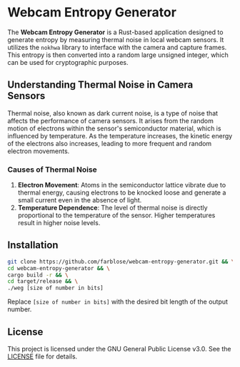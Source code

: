 # Webcam Entropy Generator

The **Webcam Entropy Generator** is a Rust-based application designed to generate entropy by measuring thermal noise in local webcam sensors. It utilizes the `nokhwa` library to interface with the camera and capture frames. This entropy is then converted into a random large unsigned integer, which can be used for cryptographic purposes.

## Understanding Thermal Noise in Camera Sensors

Thermal noise, also known as dark current noise, is a type of noise that affects the performance of camera sensors. It arises from the random motion of electrons within the sensor's semiconductor material, which is influenced by temperature. As the temperature increases, the kinetic energy of the electrons also increases, leading to more frequent and random electron movements.

### Causes of Thermal Noise

1. **Electron Movement**: Atoms in the semiconductor lattice vibrate due to thermal energy, causing electrons to be knocked loose and generate a small current even in the absence of light.
2. **Temperature Dependence**: The level of thermal noise is directly proportional to the temperature of the sensor. Higher temperatures result in higher noise levels.

## Installation

```bash
git clone https://github.com/farblose/webcam-entropy-generator.git && \
cd webcam-entropy-generator && \
cargo build -r && \
cd target/release && \
./weg [size of number in bits]
```

Replace `[size of number in bits]` with the desired bit length of the output number.

## License

This project is licensed under the GNU General Public License v3.0. See the [LICENSE](LICENSE) file for details.
